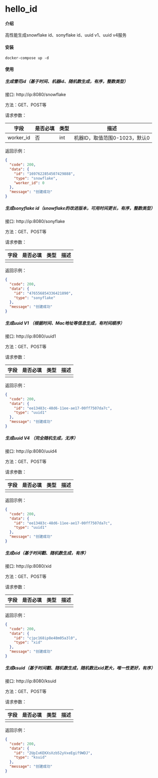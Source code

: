 # hello_id

#### 介绍

高性能生成snowflake id、sonyflake id、uuid v1、uuid v4服务

#### 安装

```
docker-compose up -d
```

#### 使用

##### 生成雪花id（基于时间、机器id、随机数生成，有序，整数类型）

接口: http://ip:8080/snowflake

方法：GET、POST等

请求参数：

| 字段        | 是否必填 | 类型  | 描述                  |
|-----------|------|-----|---------------------|
| worker_id | 否    | int | 机器ID，取值范围0-1023，默认0 |

返回示例：

```json
{
  "code": 200,
  "data": {
    "id": "1697622854507429888",
    "type": "snowflake",
    "worker_id": 0
  },
  "message": "创建成功"
}
```

##### 生成sonyflake id（snowflake的改进版本，可用时间更长，有序，整数类型）

接口: http://ip:8080/sonyflake

方法：GET、POST等

请求参数：

| 字段 | 是否必填 | 类型 | 描述 |
|----|------|----|----|
|    |      |    |    |

返回示例：

```json
{
  "code": 200,
  "data": {
    "id": "476556854336421890",
    "type": "sonyflake"
  },
  "message": "创建成功"
}
```

##### 生成uuid V1 （根据时间、Mac地址等信息生成，有时间顺序）

接口: http://ip:8080/uuid1

方法：GET、POST等

请求参数：

| 字段 | 是否必填 | 类型 | 描述 |
|----|------|----|----|
|    |      |    |    |

返回示例：

```json
{
  "code": 200,
  "data": {
    "id": "ee13483c-48d6-11ee-ae17-00ff7507da7c",
    "type": "uuid1"
  },
  "message": "创建成功"
}
```

##### 生成uuid V4 （完全随机生成，无序）

接口: http://ip:8080/uuid4

方法：GET、POST等

请求参数：

| 字段 | 是否必填 | 类型 | 描述 |
|----|------|----|----|
|    |      |    |    |

返回示例：

```json
{
  "code": 200,
  "data": {
    "id": "ee13483c-48d6-11ee-ae17-00ff7507da7c",
    "type": "uuid1"
  },
  "message": "创建成功"
}
```

##### 生成xid（基于时间戳、随机数生成，有序）

接口: http://ip:8080/xid

方法：GET、POST等

请求参数：

| 字段 | 是否必填 | 类型 | 描述 |
|----|------|----|----|
|    |      |    |    |

返回示例：

```json
{
  "code": 200,
  "data": {
    "id": "cjpc168ip8e48m05a3l0",
    "type": "xid"
  },
  "message": "创建成功"
}
```

##### 生成ksuid（基于时间戳、随机数生成，随机数比xid更大，唯一性更好，有序）

接口: http://ip:8080/ksuid

方法：GET、POST等

请求参数：

| 字段 | 是否必填 | 类型 | 描述 |
|----|------|----|----|
|    |      |    |    |

返回示例：

```json
{
  "code": 200,
  "data": {
    "id": "2UpIxKEKXsXzb52yVxeEgif9WDJ",
    "type": "ksuid"
  },
  "message": "创建成功"
}
```